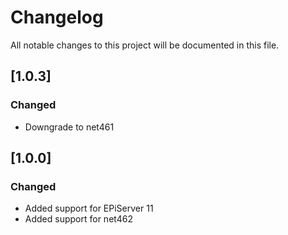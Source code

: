 # Changelog

All notable changes to this project will be documented in this file.

## [1.0.3]

### Changed
- Downgrade to net461

## [1.0.0]

### Changed
- Added support for EPiServer 11
- Added support for net462
